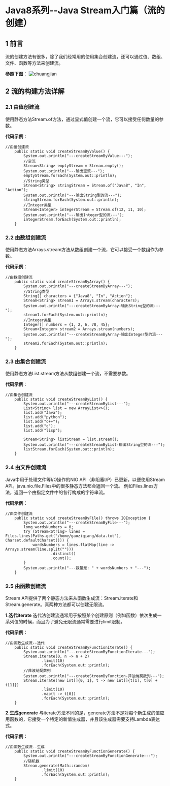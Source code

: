 # Java8系列--Java Stream入门篇（流的创建）
## **1 前言**
  流的创建方法有很多，除了我们经常用的使用集合创建流，还可以通过值、数组、文件、函数等方法来创建流。
  
  **参照下图**：
![chuangjian](http://img.blog.csdn.net/20170730133611647?watermark/2/text/aHR0cDovL2Jsb2cuY3Nkbi5uZXQvcXFfMzM0Mjk5Njg=/font/5a6L5L2T/fontsize/400/fill/I0JBQkFCMA==/dissolve/70/gravity/SouthEast)
## **2 流的构建方法详解**
### **2.1 由值创建流**
  使用静态方法Stream.of方法，通过显式值创建一个流，它可以接受任何数量的参数。
  
  **代码示例**：
  

```
//由值创建流
    public static void createStreamByValue() {
        System.out.println("---createStreamByValue---");
        //空流
        Stream<String> emptyStream = Stream.empty();
        System.out.println("---输出空流---");
        emptyStream.forEach(System.out::println);
        //String类型
        Stream<String> stringStream = Stream.of("Java8", "In", "Action");
        System.out.println("---输出String型的流---");
        stringStream.forEach(System.out::println);
        //Integer类型
        Stream<Integer> integerStream = Stream.of(12, 11, 10);
        System.out.println("---输出Integer型的流---");
        integerStream.forEach(System.out::println);
    }
```

### **2.2 由数组创建流**
   使用静态方法Arrays.stream方法从数组创建一个流，它可以接受一个数组作为参数。
   
   **代码示例**：
   

```
//由数组创建流
    public static void createStreamByArray() {
        System.out.println("---createStreamByArray---");
        //String类型
        String[] characters = {"Java8", "In", "Action"};
        Stream<String> stream1 = Arrays.stream(characters);
        System.out.println("---createStreamByArray-输出String型的流---");
        stream1.forEach(System.out::println);
        //Integer类型
        Integer[] numbers = {1, 2, 6, 78, 45};
        Stream<Integer> stream2 = Arrays.stream(numbers);
        System.out.println("---createStreamByArray-输出Integer型的流---");
        stream2.forEach(System.out::println);
    }
```

### **2.3 由集合创建流**
  使用静态方法List.stream方法从数组创建一个流，不需要参数。
  
  **代码示例**：
  

```
//由集合创建流
    public static void createStreamByList() {
        System.out.println("---createStreamByList---");
        List<String> list = new ArrayList<>();
        list.add("Java");
        list.add("python");
        list.add("c++");
        list.add("c");
        list.add("lisp");

        Stream<String> listStream = list.stream();
        System.out.println("---createStreamByList-输出String型的流---");
        listStream.forEach(System.out::println);
    }
```

### **2.4 由文件创建流**
  Java中用于处理文件等I/O操作的NIO API（非阻塞I/P）已更新，以便使用Stream API。java.nio.file.Files中的很多静态方法都会返回一个流。
  例如Files.lines方法，返回一个由指定文件中的各行构成的字符串流。
  
  **代码示例：**
  

```
//由文件创建流
    public static void createStreamByFile() throws IOException {
        System.out.println("---createStreamByFile---");
        long wordsNumbers = 0;
        try (Stream<String> lines = Files.lines(Paths.get("/home/gaoziqiang/data.txt"), Charset.defaultCharset())) {
            wordsNumbers = lines.flatMap(line -> Arrays.stream(line.split("")))
                    .distinct()
                    .count();
        }
        System.out.println("---数量是: " + wordsNumbers + "---");
    }
```

### **2.5 由函数创建流**
  Stream API提供了两个静态方法来从函数生成流：Stream.iterate和Stream.generate。真两种方法都可以创建无限流。

**1.迭代iterate**
 迭代法创建流通常用于按照某个创建原则（例如函数）依次生成一系列值的时候，而且为了避免无限流通常需要进行limit限制。
 
 **代码示例：**
 

```
//由函数生成流--迭代
    public static void createStreamByFunctionIterate() {
        System.out.println("---createStreamByFunctionIterate---");
        Stream.iterate(0, n -> n + 2)
                .limit(10)
                .forEach(System.out::println);
        //菲波纳契数列
        System.out.println("---createStreamByFunction-菲波纳契数列---");
        Stream.iterate(new int[]{0, 1}, t -> new int[]{t[1], t[0] + t[1]})
                .limit(10)
                .map(t -> t[0])
                .forEach(System.out::println);
    }
```

**2.生成generate**
  与iterate方法不同的是，generate方法不是对每个新生成的值应用函数的，它接受一个特定的新值生成器，并且该生成器需要支持Lambda表达式。
  
  **代码示例：**
  

```
//由函数生成流--生成
    public static void createStreamByFunctionGenerate() {
        System.out.println("---createStreamByFunctionGenerate---");
        //随机数
        Stream.generate(Math::random)
                .limit(10)
                .forEach(System.out::println);
    }
```

